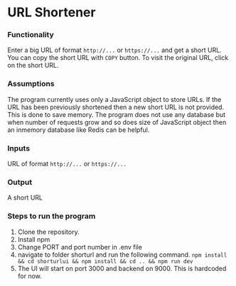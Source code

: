 # URL Shortener

### Functionality
Enter a big URL of format `http://...` or `https://...` and get a short URL.
You can copy the short URL with `COPY` button.
To visit the original URL, click on the short URL.

### Assumptions
The program currently uses only a JavaScript object to store URLs.
If the URL has been previously shortened then a new short URL is not provided.
This is done to save memory.
The program does not use any database but when number of requests grow and so
does size of JavaScript object then an inmemory database like Redis can be
helpful.

### Inputs
URL of format `http://...` or `https://...` 

### Output
A short URL

### Steps to run the program
1. Clone the repository.
2. Install npm
3. Change PORT and port number in .env file
4. navigate to folder shorturl and run the following command.
`npm install && cd shorturlui && npm install && cd .. && npm run dev`
5. The UI will start on port 3000 and backend on 9000. This is hardcoded for now.